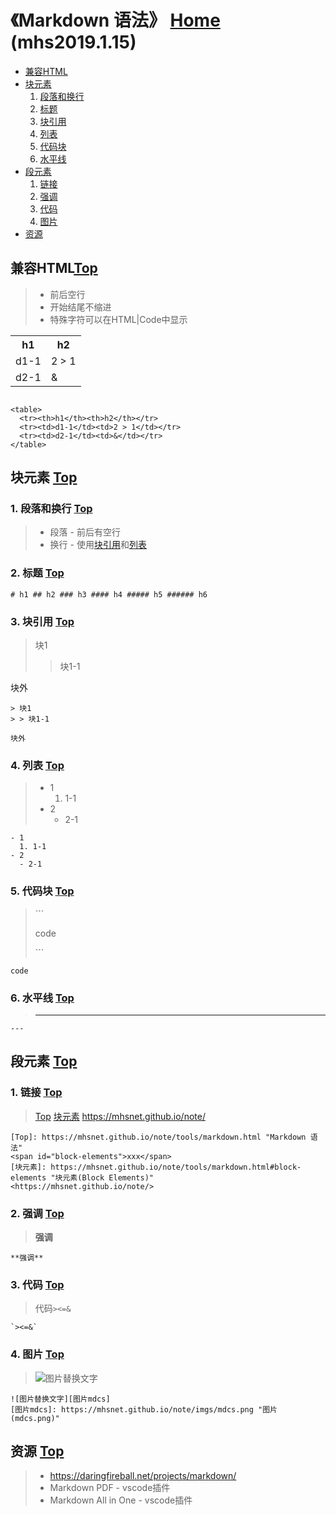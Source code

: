 # 《Markdown 语法》 [Home] (mhs2019.1.15)

- [兼容HTML]
- [块元素]
  1. [段落和换行]
  2. [标题]
  3. [块引用]
  4. [列表]
  5. [代码块]
  6. [水平线]
- [段元素]
  1. [链接]
  2. [强调]
  3. [代码]
  4. [图片]
- [资源]

## <span id="inline-html">兼容HTML</span>[Top]
> - 前后空行
> - 开始结尾不缩进
> - 特殊字符可以在HTML|Code中显示

<table>
  <tr><th>h1</th><th>h2</th></tr>
  <tr><td>d1-1</td><td>2 > 1</td></tr>
  <tr><td>d2-1</td><td>&</td></tr>
</table>

```

<table>
  <tr><th>h1</th><th>h2</th></tr>
  <tr><td>d1-1</td><td>2 > 1</td></tr>
  <tr><td>d2-1</td><td>&</td></tr>
</table>

```

## <span id="block-elements">块元素</span> [Top]

### 1. <span id="paragraphs-line">段落和换行</span> [Top]
> - 段落 - 前后有空行
> - 换行 - 使用[块引用]和[列表]

### 2. <span id="headers">标题</span> [Top]
```
# h1 ## h2 ### h3 #### h4 ##### h5 ###### h6
```

### 3. <span id="block-quotes">块引用</span> [Top]
> 块1
> > 块1-1

块外
```
> 块1
> > 块1-1

块外
```

### 4. <span id="lists">列表</span> [Top]
> - 1
>   1. 1-1
> - 2
>   - 2-1
```
- 1
  1. 1-1
- 2
  - 2-1
```

### 5. <span id="code-blocks">代码块</span> [Top]
> \`\`\`
> 
> code
> 
> \`\`\`
```
code
``` 

### 6. <span id="horizontal-rules">水平线</span> [Top]
> ---
```  
---
```

## <span id="span-elements">段元素</span> [Top]

### 1. <span id="links">链接</span> [Top]
> [Top]
> [块元素]
> <https://mhsnet.github.io/note/>
```  
[Top]: https://mhsnet.github.io/note/tools/markdown.html "Markdown 语法"
<span id="block-elements">xxx</span>
[块元素]: https://mhsnet.github.io/note/tools/markdown.html#block-elements "块元素(Block Elements)"
<https://mhsnet.github.io/note/>
```

### 2. <span id="emphasis">强调</span> [Top]
> **强调**
```  
**强调**
```

### 3. <span id="code">代码</span> [Top]
> 代码`><=&`
```
`><=&`
```

### 4. <span id="images">图片</span> [Top]
> ![图片替换文字][图片mdcs]
```
![图片替换文字][图片mdcs]
[图片mdcs]: https://mhsnet.github.io/note/imgs/mdcs.png "图片(mdcs.png)"
```

## <span id="resources">资源</span> [Top]
> - <https://daringfireball.net/projects/markdown/>
> - Markdown PDF - vscode插件
> - Markdown All in One - vscode插件 

##
[Home]: https://mhsnet.github.io/note/ "《MHS技术栈学习笔记》"

[Top]: https://mhsnet.github.io/note/tools/markdown.html "《Markdown 语法》"

[兼容HTML]: https://mhsnet.github.io/note/tools/markdown.html#inline-html "兼容HTML(Inline HTML)"

[块元素]: https://mhsnet.github.io/note/tools/markdown.html#block-elements "块元素(Block Elements)"
[段落和换行]: https://mhsnet.github.io/note/tools/markdown.html#paragraphs-line "段落和换行(Paragraphs And Line Breaks)"
[标题]: https://mhsnet.github.io/note/tools/markdown.html#headers "标题(Headers)"
[块引用]: https://mhsnet.github.io/note/tools/markdown.html#block-quotes "块引用(Block Quotes)"
[列表]: https://mhsnet.github.io/note/tools/markdown.html#lists "列表(Lists)"
[代码块]: https://mhsnet.github.io/note/tools/markdown.html#code-blocks "代码块(Code Blocks)"
[水平线]: https://mhsnet.github.io/note/tools/markdown.html#horizontal-rules "水平线(Horizontal Rules)"

[段元素]: https://mhsnet.github.io/note/tools/markdown.html#span-elements "段元素(Span Elements)"
[链接]: https://mhsnet.github.io/note/tools/markdown.html#links "链接(Links)"
[强调]: https://mhsnet.github.io/note/tools/markdown.html#emphasis "强调(Emphasis)"
[代码]: https://mhsnet.github.io/note/tools/markdown.html#code "代码(Code)"
[图片]: https://mhsnet.github.io/note/tools/markdown.html#images "图片(Images)"

[资源]: https://mhsnet.github.io/note/tools/markdown.html#resources "资源(Resources)"

[图片mdcs]: https://mhsnet.github.io/note/imgs/mdcs.png "图片(mdcs.png)"
